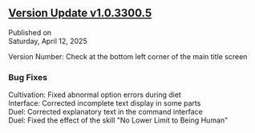 ## [Version Update v1.0.3300.5](https://store.steampowered.com/news/app/1859910/view/529843687122797381?l=tchinese)

Published on  
Saturday, April 12, 2025

Version Number: Check at the bottom left corner of the main title screen

### Bug Fixes

Cultivation: Fixed abnormal option errors during diet  
Interface: Corrected incomplete text display in some parts  
Duel: Corrected explanatory text in the command interface  
Duel: Fixed the effect of the skill "No Lower Limit to Being Human"